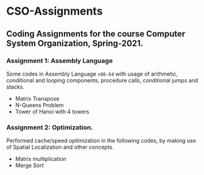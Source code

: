 # CSO-Assignments

## Coding Assignments for the course Computer System Organization, Spring-2021.
### Assignment 1: Assembly Language
Some codes in Assembly Language `x86-64` with usage of arithmetic, conditional and looping components, procedure calls, conditional jumps and stacks.
- Matrix Transpose
- N-Queens Problem
- Tower of Hanoi with 4 towers

### Assignment 2: Optimization.  
Performed cache/speed optimization in the following codes, by making use of Spatial Localization and other concepts.
- Matrix multiplication
- Merge Sort
